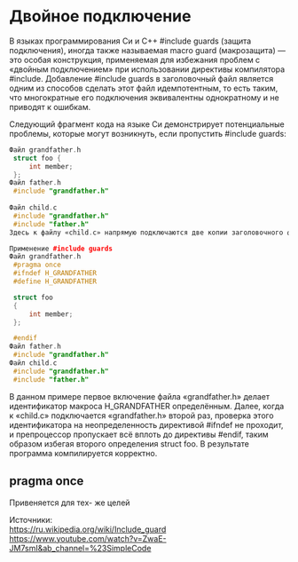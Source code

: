 # Двойное подключение
В языках программирования Си и C++ #include guards (защита подключения), иногда также называемая macro guard (макрозащита) — это особая конструкция, применяемая для избежания проблем с «двойным подключением» при использовании директивы компилятора #include. Добавление #include guards в заголовочный файл является одним из способов сделать этот файл идемпотентным, то есть таким, что многократные его подключения эквивалентны однократному и не приводят к ошибкам.

Следующий фрагмент кода на языке Си демонстрирует потенциальные проблемы, которые могут возникнуть, если пропустить #include guards:
```C++
Файл grandfather.h
 struct foo {
     int member;
 };
Файл father.h
 #include "grandfather.h"
 
Файл child.c
 #include "grandfather.h"
 #include "father.h"
Здесь к файлу «child.c» напрямую подключаются две копии заголовочного файла «grandfather.h». Это может вызвать ошибку компиляции, так как структура типа foo явным образом определяется дважды.

Применение #include guards
Файл grandfather.h
 #pragma once
 #ifndef H_GRANDFATHER
 #define H_GRANDFATHER

 struct foo
 {
     int member;
 };

 #endif
Файл father.h
 #include "grandfather.h"
Файл child.c
 #include "grandfather.h"
 #include "father.h"
 ```
В данном примере первое включение файла «grandfather.h» делает идентификатор макроса H_GRANDFATHER определённым. Далее, когда к «child.c» подключается «grandfather.h» второй раз, проверка этого идентификатора на неопределенность директивой #ifndef не проходит, и препроцессор пропускает всё вплоть до директивы #endif, таким образом избегая второго определения struct foo. В результате программа компилируется корректно. <br>

## pragma once 
Привеняется для тех- же целей

Источники: <br> 
https://ru.wikipedia.org/wiki/Include_guard <br> 
https://www.youtube.com/watch?v=ZwaE-JM7smI&ab_channel=%23SimpleCode
